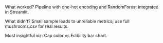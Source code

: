 What worked? Pipeline with one-hot encoding and RandomForest integrated in Streamlit.

What didn't? Small sample leads to unreliable metrics; use full mushrooms.csv for real results.

Most insightful viz: Cap color vs Edibility bar chart.